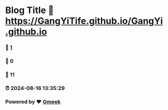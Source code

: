 # Blog Title :link: https://GangYiTife.github.io/GangYi.github.io 
### :page_facing_up: [1](https://GangYiTife.github.io/GangYi.github.io/tag.html) 
### :speech_balloon: 0 
### :hibiscus: 11 
### :alarm_clock: 2024-08-16 13:35:29 
### Powered by :heart: [Gmeek](https://github.com/Meekdai/Gmeek)
